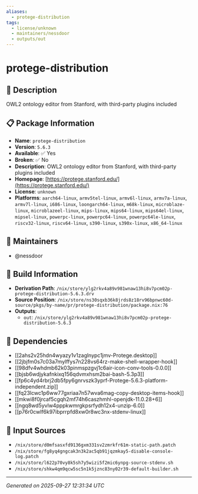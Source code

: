 ```yaml
---
aliases:
  - protege-distribution
tags:
  - license/unknown
  - maintainers/nessdoor
  - outputs/out
---
```


# protege-distribution

## 📝 Description

OWL2 ontology editor from Stanford, with third-party plugins included

## 📋 Package Information

- **Name**: `protege-distribution`
- **Version**: `5.6.3`
- **Available**: ✅ Yes
- **Broken**: ✅ No
- **Description**: OWL2 ontology editor from Stanford, with third-party plugins included
- **Homepage**: [https://protege.stanford.edu/](https://protege.stanford.edu/)
- **License**: `unknown`
- **Platforms**: `aarch64-linux`, `armv5tel-linux`, `armv6l-linux`, `armv7a-linux`, `armv7l-linux`, `i686-linux`, `loongarch64-linux`, `m68k-linux`, `microblaze-linux`, `microblazeel-linux`, `mips-linux`, `mips64-linux`, `mips64el-linux`, `mipsel-linux`, `powerpc-linux`, `powerpc64-linux`, `powerpc64le-linux`, `riscv32-linux`, `riscv64-linux`, `s390-linux`, `s390x-linux`, `x86_64-linux`
## 👥 Maintainers

- @nessdoor


## 🔧 Build Information

- **Derivation Path**: `/nix/store/ylg2rkv4a89v981wnaw13hi8v7pcm02p-protege-distribution-5.6.3.drv`
- **Source Position**: `/nix/store/ns30sqxb36k8jrds8z18rv96bpnwc60d-source/pkgs/by-name/pr/protege-distribution/package.nix:76`
- **Outputs**:
  - `out`:  `/nix/store/ylg2rkv4a89v981wnaw13hi8v7pcm02p-protege-distribution-5.6.3`

## 🔗 Dependencies

- [[2ahs2v25hdn4wyazy1v1zaglnypc1jmv-Protege.desktop]]
- [[2jbjfm0s7c03a7mylffys7n228vs64rz-make-shell-wrapper-hook]]
- [[98dfv4whdmb62k03pinmspzgvj1c6air-icon-conv-tools-0.0.0]]
- [[bjsb6wdjykafnkixq156qdvmxhsm2bai-bash-5.3p3]]
- [[fp6c4yd4rbrj2db5fpy6gnrvszk3yprf-Protege-5.6.3-platform-independent.zip]]
- [[fq23lcwc1p6ww77gxriaa7n57wva6mag-copy-desktop-items-hook]]
- [[mkwi8f0jrcaf5cgqh2mf74h6caszhmhl-openjdk-11.0.28+6]]
- [[ngq8wd5yvlw4pppkwmrgkpsrfydh12x4-unzip-6.0]]
- [[p76r0cwlf6k97ibprrpfd8xw0r8wc3nx-stdenv-linux]]

## 📁 Input Sources

- `/nix/store/d0mfsasxfd9136gxm331sv2zmrkfr61m-static-path.patch`
- `/nix/store/fg8yq4gngcak3n3k2ac5qb91jqzmkay5-disable-console-log.patch`
- `/nix/store/l622p70vy8k5sh7y5wizi5f2mic6ynpg-source-stdenv.sh`
- `/nix/store/shkw4qm9qcw5sc5n1k5jznc83ny02r39-default-builder.sh`

---
*Generated on 2025-09-27 12:31:34 UTC*
